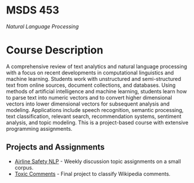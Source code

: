 # MSDS 453
*Natural Language Processing*

# Course Description

A comprehensive review of text analytics and natural language processing with a focus on recent developments in computational linguistics and machine learning. Students work with unstructured and semi-structured text from online sources, document collections, and databases. Using methods of artificial intelligence and machine learning, students learn how to parse text into numeric vectors and to convert higher dimensional vectors into lower dimensional vectors for subsequent analysis and modeling. Applications include speech recognition, semantic processing, text classification, relevant search, recommendation systems, sentiment analysis, and topic modeling. This is a project-based course with extensive programming assignments.

## Projects and Assignments
-   [Airline Safety NLP](./airline_safety_nlp/) - Weekly discussion topic assignments on a small corpus.
-   [Toxic Comments](./toxic-comments) - Final project to classify Wikipedia comments.

